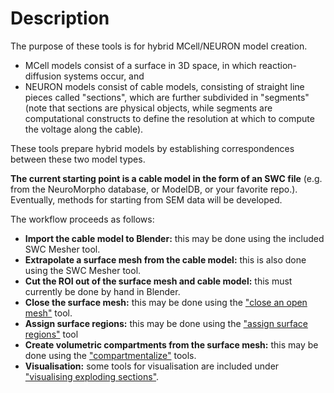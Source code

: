 # Description

The purpose of these tools is for hybrid MCell/NEURON model creation.

* MCell models consist of a surface in 3D space, in which reaction-diffusion systems occur, and
* NEURON models consist of cable models, consisting of straight line pieces called "sections", which are further subdivided in "segments" (note that sections are physical objects, while segments are computational constructs to define the resolution at which to compute the voltage along the cable).

These tools prepare hybrid models by establishing correspondences between these two model types.

**The current starting point is a cable model in the form of an SWC file** (e.g. from the NeuroMorpho database, or ModelDB, or your favorite repo.). Eventually, methods for starting from SEM data will be developed.

The workflow proceeds as follows:
* **Import the cable model to Blender:** this may be done using the included SWC Mesher tool.
* **Extrapolate a surface mesh from the cable model:** this is also done using the SWC Mesher tool.
* **Cut the ROI out of the surface mesh and cable model:** this must currently be done by hand in Blender.
* **Close the surface mesh:** this may be done using the ["close an open mesh"](../closing_mesh) tool.
* **Assign surface regions:** this may be done using the ["assign surface regions"](../assigning_surface_regions) tool
* **Create volumetric compartments from the surface mesh:** this may be done using the ["compartmentalize"](../creating_compartments) tools.
* **Visualisation:** some tools for visualisation are included under ["visualising exploding sections"](../visualising).